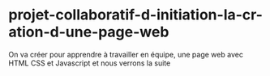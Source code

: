 # projet-collaboratif-d-initiation-la-cr-ation-d-une-page-web
On va créer pour apprendre à travailler en équipe, une page web avec HTML CSS et Javascript et nous verrons la suite
